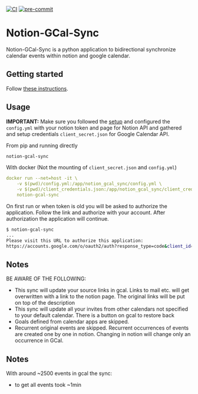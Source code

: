[![CI](https://github.com/Ravio1i/notion-gcal-sync/actions/workflows/ci.yml/badge.svg?branch=main)](https://github.com/Ravio1i/notion-gcal-sync/actions/workflows/ci.yml)
[![pre-commit](https://img.shields.io/badge/pre--commit-enabled-brightgreen?logo=pre-commit&logoColor=white)](https://github.com/pre-commit/pre-commit)

# Notion-GCal-Sync

Notion-GCal-Sync is a python application to bidirectional synchronize calendar events within notion and google calendar.

## Getting started

Follow [these instructions](https://github.com/Ravio1i/notion-gcal-sync/blob/main/docs/setup.md).

## Usage

**IMPORTANT:** Make sure you followed the [setup](https://github.com/Ravio1i/notion-gcal-sync/blob/main/docs/setup.md) and
configured the `config.yml` with your notion token and page for Notion API and gathered and setup
credentials `client_secret.json` for Google Calendar API.

From pip and running directly

```bash
notion-gcal-sync
```

With docker (Not the mounting of `client_secret.json` and `config.yml`)

```yaml
docker run --net=host -it \
    -v $(pwd)/config.yml:/app/notion_gcal_sync/config.yml \
    -v $(pwd)/client_credentials.json:/app/notion_gcal_sync/client_credentials.json \
    notion-gcal-sync
```

On first run or when token is old you will be asked to authorize the application. Follow the link and authorize with your
account. After authorization the application will continue.

```bash
$ notion-gcal-sync
...
Please visit this URL to authorize this application:
https://accounts.google.com/o/oauth2/auth?response_type=code&client_id=***
```

## Notes

BE AWARE OF THE FOLLOWING:

* This sync will update your source links in gcal. Links to mail etc. will get overwritten with a link to the notion page. The
  original links will be put on top of the description
* This sync will update all your invites from other calendars not specified to your default calendar. There is a button on gcal
  to restore back
* Goals defined from calendar apps are skipped.
* Recurrent original events are skipped. Recurrent occurrences of events are created one by one in notion. Changing in notion
  will change only an occurrence in GCal.

## Notes

With around ~2500 events in gcal the sync:

* to get all events took ~1min
